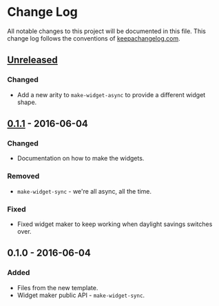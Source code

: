 # Change Log
All notable changes to this project will be documented in this file. This change log follows the conventions of [keepachangelog.com](http://keepachangelog.com/).

## [Unreleased]
### Changed
- Add a new arity to `make-widget-async` to provide a different widget shape.

## [0.1.1] - 2016-06-04
### Changed
- Documentation on how to make the widgets.

### Removed
- `make-widget-sync` - we're all async, all the time.

### Fixed
- Fixed widget maker to keep working when daylight savings switches over.

## 0.1.0 - 2016-06-04
### Added
- Files from the new template.
- Widget maker public API - `make-widget-sync`.

[Unreleased]: https://github.com/your-name/clj-sentiment/compare/0.1.1...HEAD
[0.1.1]: https://github.com/your-name/clj-sentiment/compare/0.1.0...0.1.1
